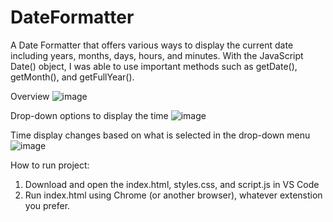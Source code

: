 # DateFormatter
A Date Formatter that offers various ways to display the current date including years, months, days, hours, and minutes. With the JavaScript Date() object, I was able to use important methods such as getDate(), getMonth(), and getFullYear().

Overview
![image](https://github.com/kylehraja/DateFormatter/assets/140476247/e8733387-7d48-4037-8d3e-ad7fda588dd1)

Drop-down options to display the time
![image](https://github.com/kylehraja/DateFormatter/assets/140476247/0f975981-8c6d-4b04-9865-c2f03a8136ab)

Time display changes based on what is selected in the drop-down menu
![image](https://github.com/kylehraja/DateFormatter/assets/140476247/ac29f8ea-ba8e-4a08-bacc-02b75db3f3af)

How to run project:

1) Download and open the index.html, styles.css, and script.js in VS Code
2) Run index.html using Chrome (or another browser), whatever extenstion you prefer.



